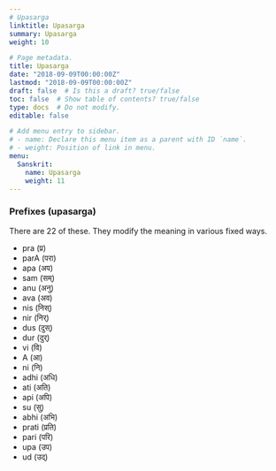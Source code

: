 ```yaml
---
# Upasarga
linktitle: Upasarga
summary: Upasarga
weight: 10

# Page metadata.
title: Upasarga
date: "2018-09-09T00:00:00Z"
lastmod: "2018-09-09T00:00:00Z"
draft: false  # Is this a draft? true/false
toc: false  # Show table of contents? true/false
type: docs  # Do not modify.
editable: false

# Add menu entry to sidebar.
# - name: Declare this menu item as a parent with ID `name`.
# - weight: Position of link in menu.
menu:
  Sanskrit:
    name: Upasarga
    weight: 11
---
```

<!------------------------------- UPASARGA -------------------------->
<H3><B>Prefixes (upasarga)</B></H3>
There are 22 of these. They modify the meaning in various fixed ways.

<UL>
<LI>pra (&#2346;&#2381;&#2352;)
<LI>parA    (&#2346;&#2352;&#2366;)
<LI>apa (&#2309;&#2346;)
<LI>sam (&#2360;&#2350;&#2381;)
<LI>anu (&#2309;&#2344;&#2369;)
<LI>ava (&#2309;&#2357;)
<LI>nis (&#2344;&#2367;&#2360;&#2381;)
<LI>nir (&#2344;&#2367;&#2352;&#2381;)
<LI>dus (&#2342;&#2369;&#2360;&#2381;)
<LI>dur (&#2342;&#2369;&#2352;&#2381;)
<LI>vi  (&#2357;&#2367;)
<LI>A   (&#2310;)
<LI>ni  (&#2344;&#2367;)
<LI>adhi    (&#2309;&#2343;&#2367;)
<LI>ati (&#2309;&#2340;&#2367;)
<LI>api (&#2309;&#2346;&#2367;)
<LI>su  (&#2360;&#2369;)
<LI>abhi    (&#2309;&#2349;&#2367;)
<LI>prati   (&#2346;&#2381;&#2352;&#2340;&#2367;)
<LI>pari    (&#2346;&#2352;&#2367;)
<LI>upa (&#2313;&#2346;)
<LI>ud  (&#2313;&#2342;&#2381;)
</UL>

